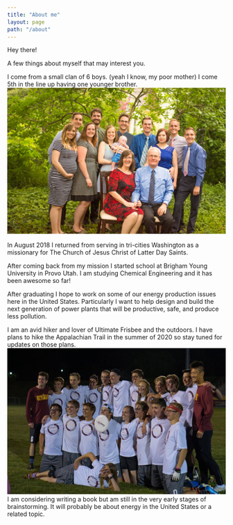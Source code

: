 ```yaml
---
title: "About me"
layout: page
path: "/about"
---
```


Hey there!

A few things about myself that may interest you. 

I come from a small clan of 6 boys. (yeah I know, my poor mother) I come 5th in the line up having one younger brother. ![Family photo 2018](./3.jpg)

In August 2018 I returned from serving in tri-cities Washington as a missionary for The Church of Jesus Christ of Latter Day Saints.

After coming back from my mission I started school at Brigham Young University in Provo Utah. I am studying Chemical Engineering and it has been awesome so far! 

After graduating I hope to work on some of our energy production issues here in the United States. Particularly I want to help design and build the next generation of power plants that will be productive, safe, and produce less pollution. 

I am an avid hiker and lover of Ultimate Frisbee and the outdoors. I have plans to hike the Appalachian Trail in the summer of 2020 so stay tuned for updates on those plans.
![Ultimate Team 2016](./2.jpg)
I am considering writing a book but am still in the very early stages of brainstorming. It will probably be about energy in the United States or a related topic. 


